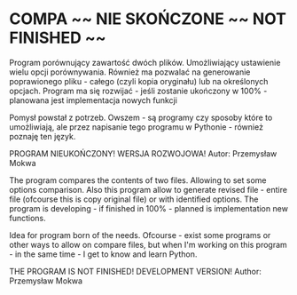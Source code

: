 ﻿# COMPA ~~ NIE SKOŃCZONE ~~ NOT FINISHED ~~

Program porównujący zawartość dwóch plików. Umożliwiający ustawienie wielu opcji porównywania.
Również ma pozwalać na generowanie poprawionego pliku - całego (czyli kopia oryginału) lub na określonych
opcjach. Program ma się rozwijać - jeśli zostanie ukończony w 100% - planowana jest implementacja nowych funkcji

Pomysł powstał z potrzeb. Owszem - są programy czy sposoby które to umożliwiają, ale przez napisanie tego programu
w Pythonie - również poznaję ten język.

PROGRAM NIEUKOŃCZONY! WERSJA ROZWOJOWA!
Autor: Przemysław Mokwa

The program compares the contents of two files. Allowing to set some options comparison. Also this program
allow to generate revised file - entire file (ofcourse this is copy original file) or with identified options.
The program is developing - if finished in 100% - planned is implementation new functions.

Idea for program born of the needs. Ofcourse - exist some programs or other ways to allow on compare files, but
when I'm working on this program - in the same time - I get to know and learn Python.

THE PROGRAM IS NOT FINISHED! DEVELOPMENT VERSION!
Author: Przemysław Mokwa
